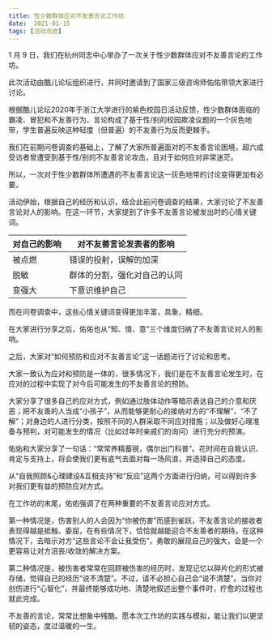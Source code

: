 ```yaml
---
title: 性少数群体应对不友善言论工作坊 
date:  2021-01-15
tags: [活动总结]
---
```


1 月 9 日，我们在杭州同志中心举办了一次关于性少数群体应对不友善言论的工作坊。
 
此次活动由酷儿论坛组织进行，并同时邀请到了国家三级咨询师佑佑带领大家进行讨论。

根据酷儿论坛2020年于浙江大学进行的紫色校园日活动反馈，性少数群体面临的霸凌、冒犯和不友善行为、言论构成了基于性/别的校园欺凌议题的一个灰色地带，学生普遍反映这种轻度（但普遍）的不友善行为反而更棘手。
 
我们在前期问卷调查的基础上，了解了大家所普遍面对的不友善言论困境，超六成受访者曾遭受到基于性/别的不友善言论攻击，且对于如何应对非常迷茫。
 
所以，一次对于性少数群体所遭遇的不友善言论这一灰色地带的讨论变得更加有必要。


活动伊始，根据自己的经历和认识，结合此前问卷调查的结果，大家讨论了不友善言论对人的影响。在这一环节，大家提到了许多不友善言论被发出时的心情关键词。

| 对自己的影响 | 对不友善言论发表者的影响     |
| ------------ | ---------------------------- |
| 被点燃       | 错误的投射，误解的加深       |
| 脱敏         | 群体的分割，强化对自己的认同 |
| 变强大       | 下意识维护自己               |

而在问卷调查中，这些心情关键词变得更加丰富，具象，精细。

在大家进行分享之后，佑佑也从“知、情、意”三个维度归纳了不友善言论对人的影响。

之后，大家对“如何预防和应对不友善言论”这一话题进行了讨论和思考。

大家一致认为应对和预防是一体的，很多情况下，我们是在不友善言论发生时，在应对的过程中实现了对今后可能发生的不友善言论的预防。

大家分享了很多自己的应对方式，例如通过肢体动作等暗示表达自己的介意和厌恶；把不友善的人当成“小孩子”，从而能够更耐心的接纳对方的“不理解”、“不了解”；对身边的人进行分类，按照不同的人群采取不同应对措施；以及做好心理准备与预判，对可能发生的情况（比如过年时亲戚们的询问）进行充分的预演。


佑佑和大家分享了一句话：“常常养精蓄锐，偶尔出门科普”。花时间在自我认识、肯定与支持上，将会使我们更有底气去面对每一场风浪，并选择自己的态度。

从“自我照顾&心理建设&互相支持”和“反应”这两个方面进行归纳，可以得到许多对我们更有益的预防应对方式。


在工作坊的末尾，佑佑强调了在两种重要的不友善言论应对方式。

第一种情况是，伤害别人的人会因为“你被伤害”而感到雀跃，不友善言论的接收者表现得越是抵触、委屈，在有些情况下，恰恰就越能迎合不友善者的期待。在这种情况下，去暗示对方“这些言论不会让我受伤”，勇敢的展现自己的强大，会是一个更容易让对方沮丧/收敛的解决方案。

第二种情况是，被伤害者常常在回顾被伤害的经历时，发现记忆以碎片化的形式被存储，觉得自己的经历“说不清楚”。不过，请不必担心自己会“说不清楚”。当你对创伤进行“心智化”，并最终能够成功地、清楚地叙述出整个事件时，疗愈的过程也就此完成。


不友善的言论，常常比想象中残酷。愿本次工作坊的实践与模拟，能让我们以更坚韧的姿态，度过温暖的一生。